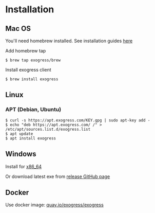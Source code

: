 # Installation

## Mac OS

You'll need homebrew installed. See installation guides [here](https://brew.sh/)

Add homebrew tap

```
$ brew tap exogress/brew
```

Install exogress client

```
$ brew install exogress
```

## Linux

### APT (Debian, Ubuntu)

```
$ curl -s https://apt.exogress.com/KEY.gpg | sudo apt-key add -
$ echo "deb https://apt.exogress.com/ /" > /etc/apt/sources.list.d/exogress.list
$ apt update
$ apt install exogress
```

## Windows

Install for [x86_64](https://github.com/exogress/cli/releases/latest/download/exogress-x86_64.msi)

Or download latest exe from [release GitHub page](https://github.com/exogress/cli/releases)

## Docker

Use docker image: [quay.io/exogress/exogress](https://quay.io/exogress/exogress)

